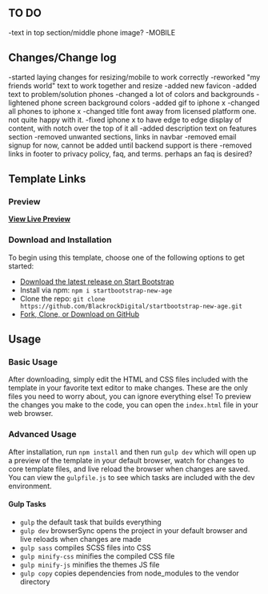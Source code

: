 ## TO DO
-text in top section/middle phone image?
-MOBILE

## Changes/Change log
-started laying changes for resizing/mobile to work correctly
-reworked "my friends world" text to work together and resize
-added new favicon
-added text to problem/solution phones
-changed a lot of colors and backgrounds
-lightened phone screen background colors
-added gif to iphone x
-changed all phones to iphone x
-changed title font away from licensed platform one. not quite happy with it.
-fixed iphone x to have edge to edge display of content, with notch over the top of it all
-added description text on features section
-removed unwanted sections, links in navbar
-removed email signup for now, cannot be added until backend support is there
-removed links in footer to privacy policy, faq, and terms. perhaps an faq is desired?

## Template Links

### Preview
**[View Live Preview](https://blackrockdigital.github.io/startbootstrap-new-age/)**


### Download and Installation

To begin using this template, choose one of the following options to get started:
* [Download the latest release on Start Bootstrap](https://startbootstrap.com/template-overviews/new-age/)
* Install via npm: `npm i startbootstrap-new-age`
* Clone the repo: `git clone https://github.com/BlackrockDigital/startbootstrap-new-age.git`
* [Fork, Clone, or Download on GitHub](https://github.com/BlackrockDigital/startbootstrap-new-age)

## Usage

### Basic Usage

After downloading, simply edit the HTML and CSS files included with the template in your favorite text editor to make changes. These are the only files you need to worry about, you can ignore everything else! To preview the changes you make to the code, you can open the `index.html` file in your web browser.

### Advanced Usage

After installation, run `npm install` and then run `gulp dev` which will open up a preview of the template in your default browser, watch for changes to core template files, and live reload the browser when changes are saved. You can view the `gulpfile.js` to see which tasks are included with the dev environment.

#### Gulp Tasks

- `gulp` the default task that builds everything
- `gulp dev` browserSync opens the project in your default browser and live reloads when changes are made
- `gulp sass` compiles SCSS files into CSS
- `gulp minify-css` minifies the compiled CSS file
- `gulp minify-js` minifies the themes JS file
- `gulp copy` copies dependencies from node_modules to the vendor directory